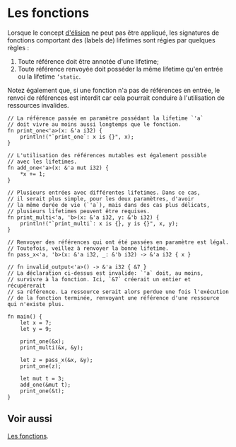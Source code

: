 # Les fonctions

Lorsque le concept [d'élision][elision] ne peut pas être appliqué, les signatures de fonctions comportant des (labels de) lifetimes sont régies par quelques règles :

1. Toute référence doit être annotée d'une lifetime;
2. Toute référence renvoyée doit posséder la même lifetime qu'en entrée ou la lifetime `‘static`.

Notez également que, si une fonction n'a pas de références en entrée, le renvoi de références est interdit car cela pourrait conduire à l'utilisation de ressources invalides.

```rust,editable
// La référence passée en paramètre possédant la lifetime `'a` 
// doit vivre au moins aussi longtemps que le fonction.
fn print_one<'a>(x: &'a i32) {
    println!("`print_one`: x is {}", x);
}

// L'utilisation des références mutables est également possible 
// avec les lifetimes.
fn add_one<'a>(x: &'a mut i32) {
    *x += 1;
}

// Plusieurs entrées avec différentes lifetimes. Dans ce cas, 
// il serait plus simple, pour les deux paramètres, d'avoir 
// la même durée de vie (`'a`), mais dans des cas plus délicats, 
// plusieurs lifetimes peuvent être requises.
fn print_multi<'a, 'b>(x: &'a i32, y: &'b i32) {
    println!("`print_multi`: x is {}, y is {}", x, y);
}

// Renvoyer des références qui ont été passées en paramètre est légal.
// Toutefois, veillez à renvoyer la bonne lifetime.
fn pass_x<'a, 'b>(x: &'a i32, _: &'b i32) -> &'a i32 { x }

// fn invalid_output<'a>() -> &'a i32 { &7 }
// La déclaration ci-dessus est invalide: `'a` doit, au moins, 
// survivre à la fonction. Ici, `&7` créerait un entier et récupérerait 
// sa référence. La ressource serait alors perdue une fois l'exécution 
// de la fonction terminée, renvoyant une référence d'une ressource qui n'existe plus.

fn main() {
    let x = 7;
    let y = 9;

    print_one(&x);
    print_multi(&x, &y);

    let z = pass_x(&x, &y);
    print_one(z);

    let mut t = 3;
    add_one(&mut t);
    print_one(&t);
}

```

## Voir aussi

[Les fonctions][fonctions].

[elision]: ../chapitre13/elision.html
[fonctions]: ../chapitre8/fonctions.html
